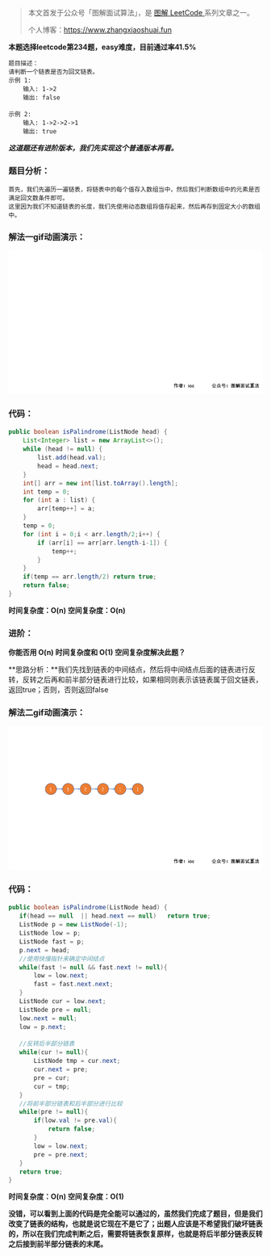 > 本文首发于公众号「图解面试算法」，是 [图解 LeetCode ](<https://github.com/MisterBooo/LeetCodeAnimation>) 系列文章之一。
>
> 个人博客：https://www.zhangxiaoshuai.fun

**本题选择leetcode第234题，easy难度，目前通过率41.5%**

```txt
题目描述：
请判断一个链表是否为回文链表。
示例 1:
    输入: 1->2
    输出: false

示例 2:
    输入: 1->2->2->1
    输出: true
```

***这道题还有进阶版本，我们先实现这个普通版本再看。***

### 题目分析：

```
首先，我们先遍历一遍链表，将链表中的每个值存入数组当中，然后我们判断数组中的元素是否满足回文数条件即可。
这里因为我们不知道链表的长度，我们先使用动态数组将值存起来，然后再存到固定大小的数组中。
```

### 解法一gif动画演示：

![01](../Animation/solved01.gif)

### 代码：

```java
public boolean isPalindrome(ListNode head) {
    List<Integer> list = new ArrayList<>();
    while (head != null) {
        list.add(head.val);
        head = head.next;
    }
    int[] arr = new int[list.toArray().length];
    int temp = 0;
    for (int a : list) {
        arr[temp++] = a;
    }
    temp = 0;
    for (int i = 0;i < arr.length/2;i++) {
        if (arr[i] == arr[arr.length-i-1]) {
            temp++;
        }
    }
    if(temp == arr.length/2) return true;
    return false;
}
```

**时间复杂度：O(n)  空间复杂度：O(n)**

### 进阶：

**你能否用 O(n) 时间复杂度和 O(1) 空间复杂度解决此题？**

**思路分析：**我们先找到链表的中间结点，然后将中间结点后面的链表进行反转，反转之后再和前半部分链表进行比较，如果相同则表示该链表属于回文链表，返回true；否则，否则返回false

### 解法二gif动画演示：

![02](../Animation/solved02.gif)

### 代码：

```java
public boolean isPalindrome(ListNode head) {
   if(head == null  || head.next == null)   return true;
   ListNode p = new ListNode(-1);
   ListNode low = p;
   ListNode fast = p;
   p.next = head;
   //使用快慢指针来确定中间结点
   while(fast != null && fast.next != null){
       low = low.next;
       fast = fast.next.next;
   }
   ListNode cur = low.next;
   ListNode pre = null;
   low.next = null;
   low = p.next;

   //反转后半部分链表
   while(cur != null){
       ListNode tmp = cur.next;
       cur.next = pre;
       pre = cur;
       cur = tmp;
   }
   //将前半部分链表和后半部分进行比较
   while(pre != null){
       if(low.val != pre.val){
           return false;
       }
       low = low.next;
       pre = pre.next;
   }
   return true;
}
```

**时间复杂度：O(n)  空间复杂度：O(1)**

**没错，可以看到上面的代码是完全能可以通过的，虽然我们完成了题目，但是我们改变了链表的结构，也就是说它现在不是它了；出题人应该是不希望我们破坏链表的，所以在我们完成判断之后，需要将链表恢复原样，也就是将后半部分链表反转之后接到前半部分链表的末尾。**